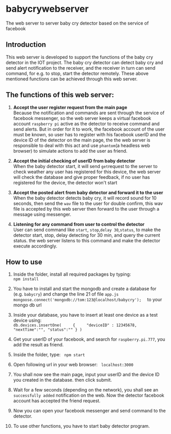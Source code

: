 # babycrywebserver
The web server to server baby cry detector based on the service of facebook
## Introduction
This web server is developed to support the functions of the baby cry detector in the IOT project.
The baby cry detector can detect baby cry and send alert notification to the receiver, and the receiver in turn can send command, for e.g. to stop, start the detector remotely.
These above mentioned functions can be achieved through this web server.

## The functions of this web server:

1. **Accept the user register request from the main page**  
Because the notification and commands are sent through the service of facebook messenger, so the web server keeps a virtual facebook account `raspberry pi` active as the detector to receive command and send alerts. But in order for it to work, the facebook account of the user must be known, so user has to register with his facebook userID and the device ID of the detector on the main page, the the web server is responsible to deal with this act and use `phantom`(a headless web browser) to simulate actions to add the user as friend.

2. **Accept the initial checking of userID from baby detector**  
When the baby detector start, it will send `get`request to the server to check weather any user has registered for this device, the web server will check the database and give proper feedback, if no user has registered for the device, the detector won't start

3. **Accept the posted alert from baby detector and forward it to the user**  
When the baby detector detects baby cry, it will record sound for 10 seconds, then send the `wav` file to the user for double confirm, this wav file is accepted by this web server then forward to the user through a message using messenger.

4. **Listening for any command from user to control the detector**  
User can send command like `start`, `stop`,`delay 30`,`status`, to make the detector start, stop, delay detecting for 30 min, and query the current status. the web server listens to this command and make the detector execute accordingly.

## How to use
1. Inside the folder, install all required packages by typing:  
`npm install`
2. You have to install and start the mongodb and create a database for (e.g. `babycry`) and change the line 21 of file `app.js`  
`mongoose.connect('mongodb://tom:123@localhost/babycry');  `
to your mongo db url

3. Inside your database, you have to insert at least one device as a test device using:  
`db.devices.insertOne(  
   { 	
   "deviceID" : 12345678,
	"nextTime":"",
	"status":""
	}
)`

4. Get your userID of your facebook, and search for `raspberry.pi.777`, you add the result as friend.
5. Inside the folder, type:  
`npm start`

6. Open following url in your web browser:  
`localhost:3000`
7. You shall now see the main page, input your userID and the device ID you created in the database. then click submit.

8. Wait for a few seconds (depending on the network), you shall see an `successfully added` notification on the web. Now the detector facebook account has accepted the friend request.

9. Now you can open your facebook messenger and send command to the detector.
10. To use other functions, you have to start baby detector program.



